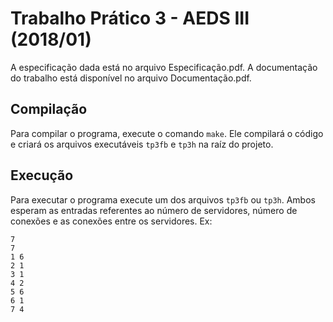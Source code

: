 # Trabalho Prático 3 - AEDS III (2018/01)
A especificação dada está no arquivo Especificação.pdf. A documentação do trabalho está disponível no arquivo Documentação.pdf.

## Compilação
Para compilar o programa, execute o comando `make`. Ele compilará o código e criará os arquivos executáveis `tp3fb` e `tp3h` na raíz do projeto.

## Execução
Para executar o programa execute um dos arquivos `tp3fb` ou `tp3h`. Ambos esperam as entradas referentes ao número de servidores, número de conexões e as conexões entre os servidores. Ex:
```
7
7
1 6
2 1
3 1
4 2
5 6
6 1
7 4
```